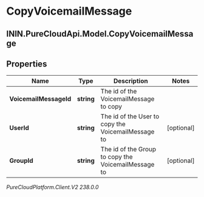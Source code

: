 # CopyVoicemailMessage

## ININ.PureCloudApi.Model.CopyVoicemailMessage

## Properties

|Name | Type | Description | Notes|
|------------ | ------------- | ------------- | -------------|
| **VoicemailMessageId** | **string** | The id of the VoicemailMessage to copy | |
| **UserId** | **string** | The id of the User to copy the VoicemailMessage to | [optional] |
| **GroupId** | **string** | The id of the Group to copy the VoicemailMessage to | [optional] |



_PureCloudPlatform.Client.V2 238.0.0_
